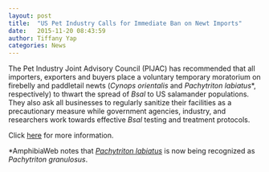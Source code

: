 ```yaml
---
layout: post
title:  "US Pet Industry Calls for Immediate Ban on Newt Imports"
date:   2015-11-20 08:43:59
author: Tiffany Yap
categories: News
---
```


The Pet Industry Joint Advisory Council (PIJAC) has recommended that all importers, exporters
and buyers place a voluntary temporary moratorium on firebelly and paddletail newts 
(_Cynops orientalis_ and _Pachytriton labiatus_*, respectively) to thwart the spread of _Bsal_ to US
salamander populations. They also ask all businesses to regularly sanitize their facilities 
as a precautionary measure while government agencies, industry, and researchers work towards 
effective _Bsal_ testing and treatment protocols.

Click [here](http://pijac.org/press/pijac-recommends-immediate-temporary-moratorium-importation-firebelly-and-paddletail-newts) for more information.

*AmphibiaWeb notes that [_Pachytriton labiatus_](http://amphibiaweb.org/cgi/amphib_query?where-scientific_name=Pachytriton+granulosus) is now being recognized as _Pachytriton granulosus_.

